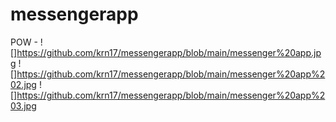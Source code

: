 # messengerapp
POW - 
![]https://github.com/krn17/messengerapp/blob/main/messenger%20app.jpg
![]https://github.com/krn17/messengerapp/blob/main/messenger%20app%202.jpg
![]https://github.com/krn17/messengerapp/blob/main/messenger%20app%203.jpg
